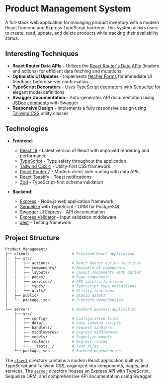 # Product Management System

A full-stack web application for managing product inventory with a modern React frontend and Express TypeScript backend. This system allows users to create, read, update, and delete products while tracking their availability status.

## Interesting Techniques

- **React Router Data APIs** - Utilizes the [React Router's Data APIs](https://reactrouter.com/en/main/start/overview) (loaders and actions) for efficient data fetching and mutations
- **Optimistic UI Updates** - Implements [fetcher Forms](https://reactrouter.com/en/main/components/form) for immediate UI feedback before server confirmation
- **TypeScript Decorators** - Uses [TypeScript decorators](https://www.typescriptlang.org/docs/handbook/decorators.html) with Sequelize for elegant model definitions
- **Swagger Documentation** - Auto-generates API documentation using [JSDoc comments](https://jsdoc.app/) with Swagger
- **Responsive Design** - Implements a fully responsive design using [Tailwind CSS](https://tailwindcss.com/) utility classes

## Technologies

- **Frontend**:
  - [React 19](https://react.dev/) - Latest version of React with improved rendering and performance
  - [TypeScript](https://www.typescriptlang.org/) - Type safety throughout the application
  - [Tailwind CSS 4](https://tailwindcss.com/) - Utility-first CSS framework
  - [React Router 7](https://reactrouter.com/) - Modern client-side routing with data APIs
  - [React Toastify](https://fkhadra.github.io/react-toastify/) - Toast notifications
  - [Zod](https://zod.dev/) - TypeScript-first schema validation

- **Backend**:
  - [Express](https://expressjs.com/) - Node.js web application framework
  - [Sequelize](https://sequelize.org/) with TypeScript - ORM for PostgreSQL
  - [Swagger UI Express](https://www.npmjs.com/package/swagger-ui-express) - API documentation
  - [Express Validator](https://express-validator.github.io/) - Input validation middleware
  - [Jest](https://jestjs.io/) - Testing framework

## Project Structure

```bash
Product_Management/
├── client/                   # Frontend React application
│   ├── src/
│   │   ├── actions/          # React Router action functions
│   │   ├── components/       # Reusable UI components
│   │   ├── layouts/          # Layout components with Outlet
│   │   ├── pages/            # Page components
│   │   ├── services/         # API service functions
│   │   ├── types/            # TypeScript type definitions
│   │   └── utils/            # Utility functions
│   ├── public/               # Static assets
│   └── package.json          # Frontend dependencies
│
└── server/                   # Backend Express application
    ├── src/
    │   ├── config/           # Configuration files
    │   ├── data/             # Data seeding scripts
    │   ├── handlers/         # Request handlers
    │   ├── middlewares/      # Express middlewares
    │   ├── models/           # Sequelize models
    │   ├── routers/          # Express routes
    │   └── __tests__/        # Test files
    └── package.json          # Backend dependencies
```

The [`client`](./client) directory contains a modern React application built with TypeScript and Tailwind CSS, organized into components, pages, and services. The [`server`](./server) directory houses an Express API with TypeScript, Sequelize ORM, and comprehensive API documentation using Swagger.